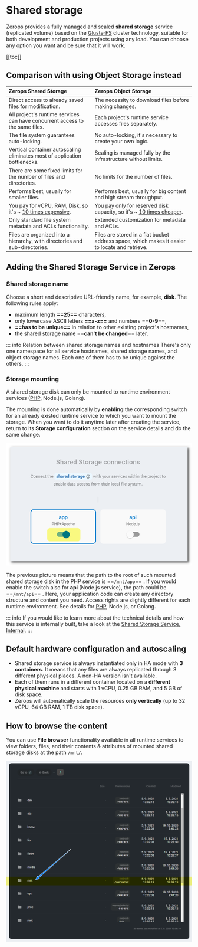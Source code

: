 # Shared storage

Zerops provides a fully managed and scaled **shared storage** service (replicated volume) based on the [GlusterFS](https://docs.gluster.org) cluster technology, suitable for both development and production projects using any load. You can choose any option you want and be sure that it will work.

[[toc]]

## Comparison with using Object Storage instead

|Zerops Shared Storage                                                                                                                     |Zerops Object Storage                                                                                                                               |
|:-----------------------------------------------------------------------------------------------------------------------------------------|:---------------------------------------------------------------------------------------------------------------------------------------------------|
|Direct access to already saved files for modification.                                                                                    |The necessity to download files before making changes.                                                                                              |
|All project's runtime services can have concurrent access to the same files.                                                              |Each project's runtime service accesses files separately.                                                                                           |
|The file system guarantees auto-locking.                                                                                                  |No auto-locking, it's necessary to create your own logic.                                                                                           |
|Vertical container autoscaling eliminates most of application bottlenecks.                                                                |Scaling is managed fully by the infrastructure without limits.                                                                                      |
|There are some fixed limits for the number of files and directories.                                                                      |No limits for the number of files.                                                                                                                  |
|Performs best, usually for smaller files.                                                                                                 |Performs best, usually for big content and high stream throughput.                                                                                  |
|You pay for vCPU, RAM, Disk, so it's ~ [10 times expensive](/documentation/overview/pricing.html#hardware-resources-cost-and-autoscaling).|You pay only for reserved disk capacity, so it's ~ [10 times cheaper](/documentation/overview/pricing.html#hardware-resources-cost-and-autoscaling).|
|Only standard file system metadata and ACLs functionality.                                                                                |Extended customization for metadata and ACLs.                                                                                                       |
|Files are organized into a hierarchy, with directories and sub-directories.                                                               |Files are stored in a flat bucket address space, which makes it easier to locate and retrieve.                                                      |

## Adding the Shared Storage Service in Zerops

### Shared storage name

Choose a short and descriptive URL-friendly name, for example, **disk**. The following rules apply:

* maximum length **==25==** characters,
* only lowercase ASCII letters **==a-z==** and numbers **==0-9==**,
* **==has to be unique==** in relation to other existing project's hostnames,
* the shared storage name **==can't be changed==** later.

<!-- markdownlint-disable DOCSMD004 -->
::: info Relation between shared storage names and hostnames
There's only one namespace for all service hostnames, shared storage names, and object storage names. Each one of them has to be unique against the others.
:::
<!-- markdownlint-enable DOCSMD004 -->

### Storage mounting

A shared storage disk can only be mounted to runtime environment services ([PHP](/documentation/services/runtimes/php.html#accessing-a-zerops-shared-storage), Node.js, Golang).

The mounting is done automatically by **enabling** the corresponding switch for an already existed runtime service to which you want to mount the storage. When you want to do it anytime later after creating the service, return to its **Storage configuration** section on the service details and do the same change.

![Shared Storage](./images/Mount-Shared-Storage.png "Mount a Shared Storage")

The previous picture means that the path to the root of such mounted shared storage disk in the PHP service is ==`/mnt/app`== . If you would enable the switch also for **api** (Node.js service), the path could be ==`/mnt/api`== . Here, your application code can create any directory structure and content you need. Access rights are slightly different for each runtime environment. See details for [PHP](/documentation/services/runtimes/php.html#accessing-a-zerops-shared-storage), Node.js, or Golang.

<!-- markdownlint-disable DOCSMD004 -->
::: info 
If you would like to learn more about the technical details and how this service is internally built, take a look at the [Shared Storage Service, Internal](/documentation/overview/how-zerops-works-inside/glusterfs-cluster-internally.html).
:::
<!-- markdownlint-enable DOCSMD004 -->

## Default hardware configuration and autoscaling

* Shared storage service is always instantiated only in HA mode with **3 containers**. It means that any files are always replicated through 3 different physical places. A non-HA version isn't available.
* Each of them runs in a different container located on a **different physical machine** and starts with 1 vCPU, 0.25 GB RAM, and 5 GB of disk space.
* Zerops will automatically scale the resources **only vertically** (up to 32 vCPU, 64 GB RAM, 1 TB disk space).

## How to browse the content

You can use **File browser** functionality available in all runtime services to view folders, files, and their contents & attributes of mounted shared storage disks at the path `/mnt/`.

![Shared Storage](./images/Mounted-Shared-Storage-Content.png "Mounted Shared Storage Content")

